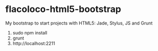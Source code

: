 # flacoloco-html5-bootstrap
My bootstrap to start projects with HTML5: Jade, Stylus, JS and Grunt

1. sudo npm install
2. grunt
3. http://localhost:2211

